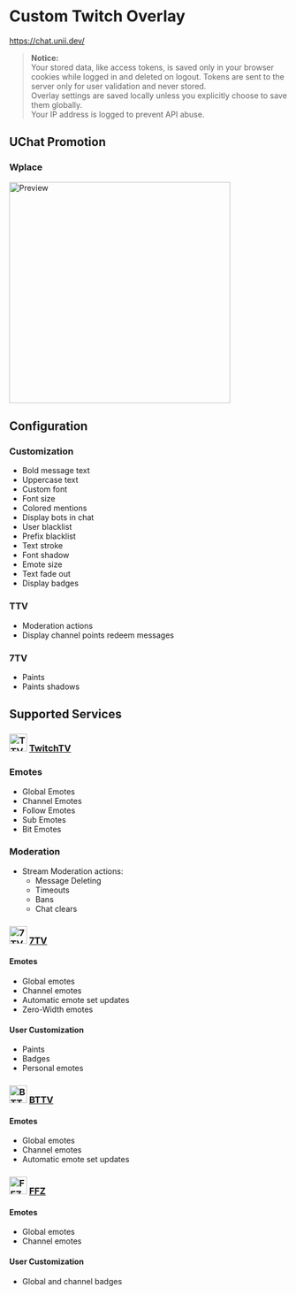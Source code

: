 # Custom Twitch Overlay

https://chat.unii.dev/

> **Notice:**<br>
Your stored data, like access tokens, is saved only in your browser cookies while logged in and deleted on logout. Tokens are sent to the server only for user validation and never stored.<br>
Overlay settings are saved locally unless you explicitly choose to save them globally.<br>
Your IP address is logged to prevent API abuse.

## UChat Promotion

### Wplace

<a href="https://wplace.live/?lat=30.352930699258117&lng=-97.87895540947265&zoom=15.484219685743943">
  <img src="https://cdn.unii.dev/uchat_wplace.png" alt="Preview" width="400">
</a>

## Configuration

### Customization
- Bold message text
- Uppercase text
- Custom font
- Font size
- Colored mentions
- Display bots in chat
- User blacklist
- Prefix blacklist
- Text stroke
- Font shadow
- Emote size
- Text fade out
- Display badges

### TTV
- Moderation actions
- Display channel points redeem messages

### 7TV
- Paints
- Paints shadows

## Supported Services

### <img src="https://assets.twitch.tv/assets/favicon-32-e29e246c157142c94346.png" width="32" alt="TTV Logo" /> [TwitchTV](https://www.twitch.tv/)

### Emotes
- Global Emotes
- Channel Emotes
- Follow Emotes
- Sub Emotes
- Bit Emotes
  
### Moderation
- Stream Moderation actions:
  - Message Deleting
  - Timeouts
  - Bans
  - Chat clears

### <img src="https://7tv.app/favicon.svg" width="32" alt="7TV Logo" /> [7TV](https://7tv.app/)

#### Emotes
- Global emotes
- Channel emotes
- Automatic emote set updates
- Zero-Width emotes

#### User Customization
- Paints
- Badges
- Personal emotes

### <img src="https://betterttv.com/favicon.png" width="32" alt="BTTV Logo" /> [BTTV](https://betterttv.com/)

#### Emotes
- Global emotes
- Channel emotes
- Automatic emote set updates

### <img src="https://www.frankerfacez.com/static/images/favicon-32.png" width="32" alt="FFZ Logo" /> [FFZ](https://www.frankerfacez.com/)

#### Emotes
- Global emotes
- Channel emotes

#### User Customization
- Global and channel badges
